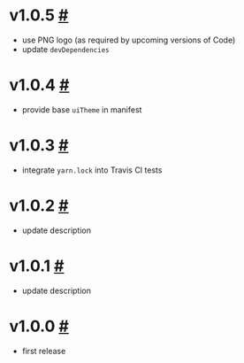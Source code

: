 # v1.0.5 [#](https://github.com/idleberg/vscode-subway/releases/tag/1.0.5)

- use PNG logo (as required by upcoming versions of Code)
- update `devDependencies`

# v1.0.4 [#](https://github.com/idleberg/vscode-subway/releases/tag/1.0.4)

- provide base `uiTheme` in manifest

# v1.0.3 [#](https://github.com/idleberg/vscode-subway/releases/tag/1.0.3)

- integrate `yarn.lock` into Travis CI tests

# v1.0.2 [#](https://github.com/idleberg/vscode-subway/releases/tag/1.0.2)

- update description

# v1.0.1 [#](https://github.com/idleberg/vscode-subway/releases/tag/1.0.1)

- update description

# v1.0.0 [#](https://github.com/idleberg/vscode-subway/releases/tag/1.0.0)

- first release

